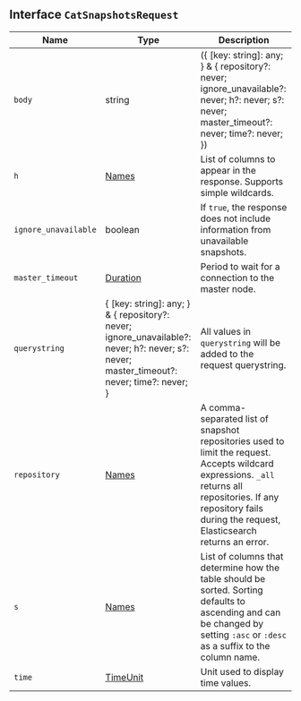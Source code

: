 ## Interface `CatSnapshotsRequest`

| Name | Type | Description |
| - | - | - |
| `body` | string | ({ [key: string]: any; } & { repository?: never; ignore_unavailable?: never; h?: never; s?: never; master_timeout?: never; time?: never; }) | All values in `body` will be added to the request body. |
| `h` | [Names](./Names.md) | List of columns to appear in the response. Supports simple wildcards. |
| `ignore_unavailable` | boolean | If `true`, the response does not include information from unavailable snapshots. |
| `master_timeout` | [Duration](./Duration.md) | Period to wait for a connection to the master node. |
| `querystring` | { [key: string]: any; } & { repository?: never; ignore_unavailable?: never; h?: never; s?: never; master_timeout?: never; time?: never; } | All values in `querystring` will be added to the request querystring. |
| `repository` | [Names](./Names.md) | A comma-separated list of snapshot repositories used to limit the request. Accepts wildcard expressions. `_all` returns all repositories. If any repository fails during the request, Elasticsearch returns an error. |
| `s` | [Names](./Names.md) | List of columns that determine how the table should be sorted. Sorting defaults to ascending and can be changed by setting `:asc` or `:desc` as a suffix to the column name. |
| `time` | [TimeUnit](./TimeUnit.md) | Unit used to display time values. |
